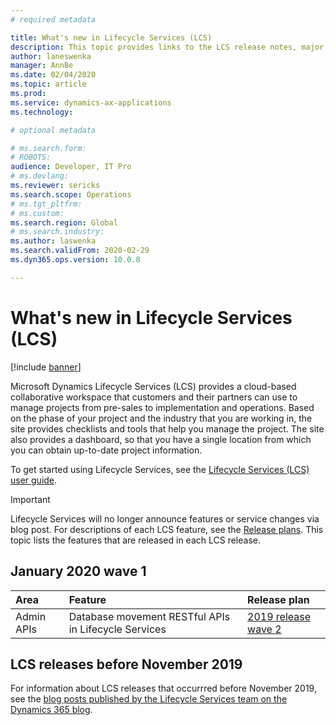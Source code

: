 ```yaml
---
# required metadata

title: What's new in Lifecycle Services (LCS)
description: This topic provides links to the LCS release notes, major announcements, and more. 
author: laneswenka
manager: AnnBe
ms.date: 02/04/2020
ms.topic: article
ms.prod: 
ms.service: dynamics-ax-applications
ms.technology: 

# optional metadata

# ms.search.form: 
# ROBOTS: 
audience: Developer, IT Pro
# ms.devlang:
ms.reviewer: sericks
ms.search.scope: Operations
# ms.tgt_pltfrm: 
# ms.custom: 
ms.search.region: Global
# ms.search.industry: 
ms.author: laswenka
ms.search.validFrom: 2020-02-29
ms.dyn365.ops.version: 10.0.8

---
```


# What's new in Lifecycle Services (LCS)

[!include [banner](../includes/banner.md)]

Microsoft Dynamics Lifecycle Services (LCS) provides a cloud-based collaborative workspace that customers and their partners can use to manage projects from pre-sales to implementation and operations. Based on the phase of your project and the industry that you are working in, the site provides checklists and tools that help you manage the project. The site also provides a dashboard, so that you have a single location from which you can obtain up-to-date project information. 

To get started using Lifecycle Services, see the [Lifecycle Services (LCS) user guide](lcs-user-guide.md).

> [!IMPORTANT]
> Lifecycle Services will no longer announce features or service changes via blog post. For descriptions of each LCS feature, see the [Release plans](https://go.microsoft.com/fwlink/?linkid=2010158). This topic lists the features that are released in each LCS release.

## January 2020 wave 1

| **Area** | **Feature**   | **Release plan**                          |
| :-------------- | :------------ | :--------------------------------------- |
| Admin APIs | Database movement RESTful APIs in Lifecycle Services | [2019 release wave 2](https://docs.microsoft.com/en-us/dynamics365-release-plan/2019wave2/finance-operations-crossapp-capabilities/planned-features#cloud-operations-and-lifecycle-services) |

## LCS releases before November 2019
For information about LCS releases that occurrred before November 2019, see the [blog posts published by the Lifecycle Services team on the Dynamics 365 blog](https://cloudblogs.microsoft.com/dynamics365/author/lifecycle-services-team/).

